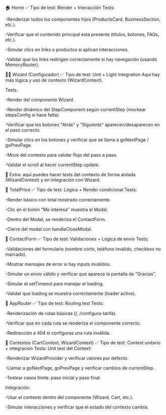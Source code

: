 🏠 Home
✅ Tipo de test: Render + Interacción
Tests:

 -Renderizar todos los componentes hijos (ProductsCard, BusinessSection, etc.).

 -Verificar que el contenido principal está presente (títulos, botones, FAQs, etc.).

 -Simular clics en links o productos si aplican interacciones.

 -Validar que los links redirigen correctamente si hay navegación (usando MemoryRouter).

🧙‍♂️ Wizard (Configurador)
✅ Tipo de test: Unit + Light Integration
Aquí hay más lógica y uso de contexto (WizardContext).

Tests:

 -Render del componente Wizard.

 -Render dinámico del StepComponent según currentStep (mockear stepsConfig si hace falta).

 -Verificar que los botones "Atrás" y "Siguiente" aparecen/desaparecen en el paso correcto.

 -Simular clics en los botones y verificar que se llama a goNextPage / goPrevPage.

 -Mock del contexto para validar flujo del paso a paso.

 -Validar el scroll al hacer currentStep update.

🧠 Extra: aquí puedes hacer tests del contexto de forma aislada (WizardContext) y en integración con Wizard.

🧮 TotalPrice
✅ Tipo de test: Lógica + Render condicional
Tests:

 -Render básico con total mostrado correctamente.

 -Clic en el botón "Me interesa" muestra el Modal.

 -Dentro del Modal, se renderiza el ContactForm.

 -Cierre del modal con handleCloseModal.

📄 ContactForm
✅ Tipo de test: Validaciones + Lógica de envío
Tests:

 -Validaciones del formulario (nombre corto, teléfono inválido, checkbox no marcado).

 -Mostrar mensajes de error si hay inputs inválidos.

 -Simular un envío válido y verificar que aparece la pantalla de "Gracias".

 -Simular el setTimeout para manejar el loading.

 -Validar que loading se muestra correctamente (loader activo).

🔁 AppRouter
✅ Tipo de test: Routing test
Tests:

 -Renderización de rutas básicas (/, /configura-tarifa).

 -Verificar que en cada ruta se renderiza el componente correcto.

 -Redirección a 404 si configuras una ruta inválida.

🧠 Contextos (CartContext, WizardContext)
✅ Tipo de test: Context unitario + integración
Tests: Unit test del Context:

 -Renderizar WizardProvider y verificar valores por defecto.

 -Llamar a goNextPage, goPrevPage y verificar cambios de currentStep.

 -Testear casos límite: paso inicial y paso final.

Integración:

 -Usar el contexto dentro del componente (Wizard, Cart, etc.).

 -Simular interacciones y verificar que el estado del contexto cambia.